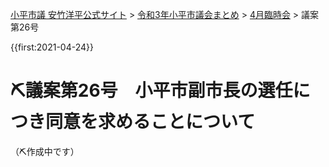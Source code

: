 <p class="breadcrumbs"><a href="https://yasutakeyohei.com/">小平市議 安竹洋平公式サイト</a> > <a href="../index.md">令和3年小平市議会まとめ</a> > <a href="./index.md">4月臨時会</a> > 議案第26号</p>

{{first:2021-04-24}}

# ⛏️議案第26号　小平市副市長の選任につき同意を求めることについて

（⛏️作成中です）